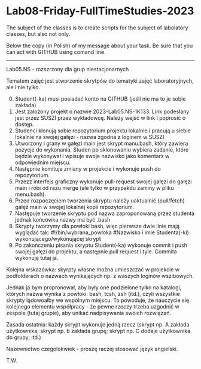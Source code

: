 # Lab08-Friday-FullTimeStudies-2023

The subject of the classes is to create scripts for the subject
of labolatory classes, but also not only.

Below the copy (in Polish) of my message about your task. Be sure that you can act with GITHUB using comand line.

--------

Lab05.NS - rozszrzony dla grup niestacjonarnych

Tematem zajęć jest stworzenie skrytpów do tematyki zajęć laboratoryjnych, ale i nie tylko.

0. Student(-ka) musi posiadać konto na GITHUB (jeśli nie ma to je sobie zakłada)
1. Jest założony projekt o nazwie 2023-Lab05.NS-1K133. Link podesłany jest przez SUSZI przez wykładowcę. Należy wejść w link i poprosić o dostęp.
2. Studenci klonują sobie repozytorium projektu lokalnie i pracują u siebie lokalnie na swojej gałęzi - nazwa zgodna z loginem w SUSZI
3. Utworzony i grany w gałęzi main jest skrypt manu.bash, który zawiera pozycje do wykonania. Studen po sklonowaniu wybiera zadanie, które będzie wykonywał i wpisuje swoje nazwisko jako komentarz w odpowiednim miejscu.
3. Następnie komituje zmiany w projekcie i wykonuje push do repozytorium.
4. Przezz interfejs graficzny wykonuje pull-request swojej gałęzi do gałęzi main i robi od razu merge (ale tylko w przypakdu zaminy w pliku menu.bash).
5. Przed rozpoczęciem tworzenia skryptu należy uaktualnić (pull/fetch) gałęź main w swojej lokalnej kopii repozytorium. 
6. Następuje tworzenie skryptu pod nazwa zaproponowaną przez studenta jednak końcówka nazwy ma być .bash
7. Skrypty tworzymy dla powłoki bash, więc pierwsze dwie linie mają wyglądać tak: 
#!/bin/wybrana_powłoka
#Nazwisko i imie Studenta(-ki) wykonującego/wykonującej skrypt
8. Po zakończeniu pisania skryptu Student(-ka) wykonuje commit i push swojej gałęzi do projektu, a następnie pull request i tyle. Commita wykonuję tutaj ja.

Kolejna wskazówka: skyrpty własne można umieszczać w projekcie w podfolderach o nazwach wynikających np. z waszych loginów wszibowych.

Jednak ja bym propronował, aby były one podzielone tylko na katalogi, których nazwa wynika z powłoki: bash, tcsh, zsh (itd.), czyli wszystkie skrypty lądowoałby we wspólnym miejscu. To powoduje, że nauczycie się kolejnego elementu współpracy - że pewne rzeczy trzeba uzgodnić w zespole (tutaj grupie), aby unikać nadpisywania swoich rozwiązań.

Zasada ostatnia:
każdy skrypt wykonuje jedną rzecz (skrypt np. A zakłada użytkownika; skrypt np. b zakłada grupę; skrypt np. C dodaje użytkownika do grupy; itd.)

Nazewnictwo czegolokwiek - proszę raczej stosować język angielski.

T.W.
